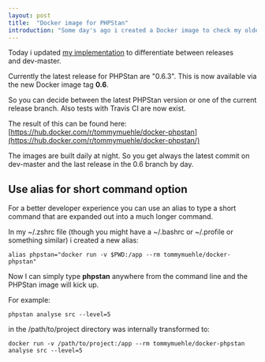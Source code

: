 ```yaml
---
layout: post
title:  "Docker image for PHPStan"
introduction: "Some day's ago i created a Docker image to check my older PHP 5.6 projects with the great PHPStan."
---
```


Today i updated [my implementation](https://github.com/tommy-muehle/docker-phpstan) to differentiate between releases  
and dev-master. 

Currently the latest release for PHPStan are "0.6.3". This is now available
via the new Docker image tag **0.6**.

So you can decide between the latest PHPStan version or one of the current release branch.
Also tests with Travis CI are now exist.

The result of this can be found here:
[https://hub.docker.com/r/tommymuehle/docker-phpstan](https://hub.docker.com/r/tommymuehle/docker-phpstan/)

The images are built daily at night. So you get always the latest commit on dev-master and the last release in the 0.6 branch by day.

## Use alias for short command option

For a better developer experience you can use an alias to type a short command that are expanded out into a much 
longer command. 

In my ~/.zshrc file (though you might have a ~/.bashrc or ~/.profile or something similar) i created a new alias:

```
alias phpstan="docker run -v $PWD:/app --rm tommymuehle/docker-phpstan"
```

Now I can simply type **phpstan** anywhere from the command line and the PHPStan image will kick up.

For example:

```
phpstan analyse src --level=5
```
in the /path/to/project directory was internally transformed to:
```
docker run -v /path/to/project:/app --rm tommymuehle/docker-phpstan analyse src --level=5
```
